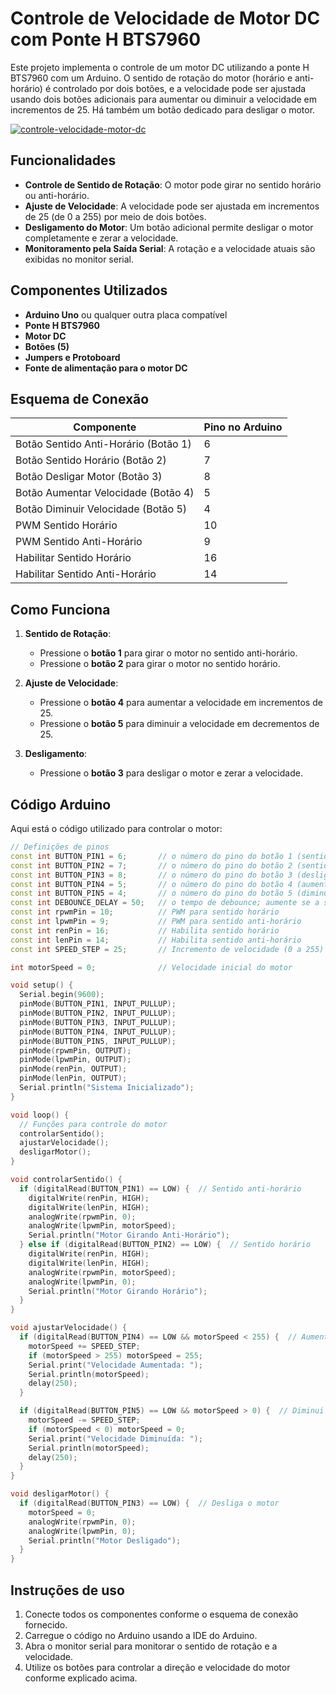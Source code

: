 # Controle de Velocidade de Motor DC com Ponte H BTS7960

Este projeto implementa o controle de um motor DC utilizando a ponte H BTS7960 com um Arduino. O sentido de rotação do motor (horário e anti-horário) é controlado por dois botões, e a velocidade pode ser ajustada usando dois botões adicionais para aumentar ou diminuir a velocidade em incrementos de 25. Há também um botão dedicado para desligar o motor.

[![controle-velocidade-motor-dc
](https://img.youtube.com/vi/ZhWgDWPxWf0/0.jpg)](https://www.youtube.com/watch?v=ZhWgDWPxWf0)

## Funcionalidades

- **Controle de Sentido de Rotação**: O motor pode girar no sentido horário ou anti-horário.
- **Ajuste de Velocidade**: A velocidade pode ser ajustada em incrementos de 25 (de 0 a 255) por meio de dois botões.
- **Desligamento do Motor**: Um botão adicional permite desligar o motor completamente e zerar a velocidade.
- **Monitoramento pela Saída Serial**: A rotação e a velocidade atuais são exibidas no monitor serial.

## Componentes Utilizados

- **Arduino Uno** ou qualquer outra placa compatível
- **Ponte H BTS7960**
- **Motor DC**
- **Botões (5)**
- **Jumpers e Protoboard**
- **Fonte de alimentação para o motor DC**

## Esquema de Conexão

| Componente      | Pino no Arduino  |
|-----------------|------------------|
| Botão Sentido Anti-Horário (Botão 1) | 6 |
| Botão Sentido Horário (Botão 2)      | 7 |
| Botão Desligar Motor (Botão 3)       | 8 |
| Botão Aumentar Velocidade (Botão 4)  | 5 |
| Botão Diminuir Velocidade (Botão 5)  | 4 |
| PWM Sentido Horário                  | 10 |
| PWM Sentido Anti-Horário             | 9 |
| Habilitar Sentido Horário            | 16 |
| Habilitar Sentido Anti-Horário       | 14 |

## Como Funciona

1. **Sentido de Rotação**:
   - Pressione o **botão 1** para girar o motor no sentido anti-horário.
   - Pressione o **botão 2** para girar o motor no sentido horário.

2. **Ajuste de Velocidade**:
   - Pressione o **botão 4** para aumentar a velocidade em incrementos de 25.
   - Pressione o **botão 5** para diminuir a velocidade em decrementos de 25.

3. **Desligamento**:
   - Pressione o **botão 3** para desligar o motor e zerar a velocidade.

## Código Arduino

Aqui está o código utilizado para controlar o motor:

```cpp
// Definições de pinos
const int BUTTON_PIN1 = 6;       // o número do pino do botão 1 (sentido anti-horário)
const int BUTTON_PIN2 = 7;       // o número do pino do botão 2 (sentido horário)
const int BUTTON_PIN3 = 8;       // o número do pino do botão 3 (desligar)
const int BUTTON_PIN4 = 5;       // o número do pino do botão 4 (aumentar velocidade)
const int BUTTON_PIN5 = 4;       // o número do pino do botão 5 (diminuir velocidade)
const int DEBOUNCE_DELAY = 50;   // o tempo de debounce; aumente se a saída piscar
const int rpwmPin = 10;          // PWM para sentido horário
const int lpwmPin = 9;           // PWM para sentido anti-horário
const int renPin = 16;           // Habilita sentido horário
const int lenPin = 14;           // Habilita sentido anti-horário
const int SPEED_STEP = 25;       // Incremento de velocidade (0 a 255)

int motorSpeed = 0;              // Velocidade inicial do motor

void setup() {
  Serial.begin(9600);
  pinMode(BUTTON_PIN1, INPUT_PULLUP);
  pinMode(BUTTON_PIN2, INPUT_PULLUP);
  pinMode(BUTTON_PIN3, INPUT_PULLUP);
  pinMode(BUTTON_PIN4, INPUT_PULLUP);
  pinMode(BUTTON_PIN5, INPUT_PULLUP);
  pinMode(rpwmPin, OUTPUT);
  pinMode(lpwmPin, OUTPUT);
  pinMode(renPin, OUTPUT);
  pinMode(lenPin, OUTPUT);
  Serial.println("Sistema Inicializado");
}

void loop() {
  // Funções para controle do motor
  controlarSentido();
  ajustarVelocidade();
  desligarMotor();
}

void controlarSentido() {
  if (digitalRead(BUTTON_PIN1) == LOW) {  // Sentido anti-horário
    digitalWrite(renPin, HIGH);
    digitalWrite(lenPin, HIGH);
    analogWrite(rpwmPin, 0);
    analogWrite(lpwmPin, motorSpeed);
    Serial.println("Motor Girando Anti-Horário");
  } else if (digitalRead(BUTTON_PIN2) == LOW) {  // Sentido horário
    digitalWrite(renPin, HIGH);
    digitalWrite(lenPin, HIGH);
    analogWrite(rpwmPin, motorSpeed);
    analogWrite(lpwmPin, 0);
    Serial.println("Motor Girando Horário");
  }
}

void ajustarVelocidade() {
  if (digitalRead(BUTTON_PIN4) == LOW && motorSpeed < 255) {  // Aumenta a velocidade
    motorSpeed += SPEED_STEP;
    if (motorSpeed > 255) motorSpeed = 255;
    Serial.print("Velocidade Aumentada: ");
    Serial.println(motorSpeed);
    delay(250);
  }

  if (digitalRead(BUTTON_PIN5) == LOW && motorSpeed > 0) {  // Diminui a velocidade
    motorSpeed -= SPEED_STEP;
    if (motorSpeed < 0) motorSpeed = 0;
    Serial.print("Velocidade Diminuída: ");
    Serial.println(motorSpeed);
    delay(250);
  }
}

void desligarMotor() {
  if (digitalRead(BUTTON_PIN3) == LOW) {  // Desliga o motor
    motorSpeed = 0;
    analogWrite(rpwmPin, 0);
    analogWrite(lpwmPin, 0);
    Serial.println("Motor Desligado");
  }
}
```

## Instruções de uso

1. Conecte todos os componentes conforme o esquema de conexão fornecido.
2. Carregue o código no Arduino usando a IDE do Arduino.
3. Abra o monitor serial para monitorar o sentido de rotação e a velocidade.
4. Utilize os botões para controlar a direção e velocidade do motor conforme explicado acima.
